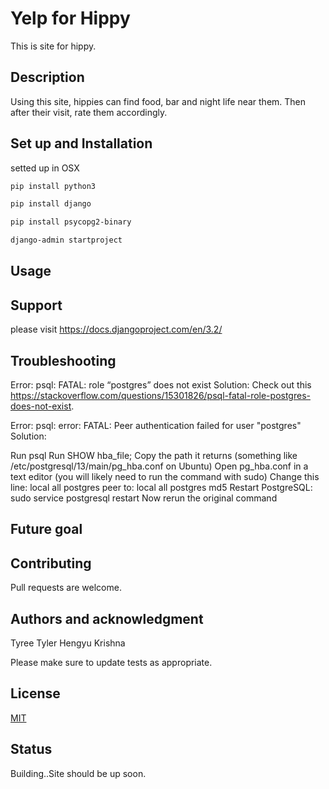 # Yelp for Hippy

This is site for hippy.

## Description
Using this site, hippies can find food, bar and night life near them. Then after their visit, rate them accordingly. 

## Set up and Installation

setted up in OSX

```bash
pip install python3
```
```bash
pip install django
```
```bash
pip install psycopg2-binary
```
```bash 
django-admin startproject 
```

## Usage


## Support
please visit https://docs.djangoproject.com/en/3.2/

## Troubleshooting
Error: psql: FATAL: role “postgres” does not exist 
Solution: Check out this https://stackoverflow.com/questions/15301826/psql-fatal-role-postgres-does-not-exist.

Error: psql: error: FATAL: Peer authentication failed for user "postgres" Solution:

Run psql
Run SHOW hba_file;
Copy the path it returns (something like /etc/postgresql/13/main/pg_hba.conf on Ubuntu)
Open pg_hba.conf in a text editor (you will likely need to run the command with sudo)
Change this line:
local all postgres peer
to:
local all postgres md5
Restart PostgreSQL: sudo service postgresql restart
Now rerun the original command

## Future goal



## Contributing
Pull requests are welcome.

## Authors and acknowledgment
Tyree 
Tyler
Hengyu
Krishna

Please make sure to update tests as appropriate.

## License
[MIT](https://choosealicense.com/licenses/mit/)

## Status
Building..Site should be up soon.
